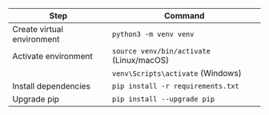 | Step                       | Command                                  |
| -------------------------- | ---------------------------------------- |
| Create virtual environment | `python3 -m venv venv`                   |
| Activate environment       | `source venv/bin/activate` (Linux/macOS) |
|                            | `venv\Scripts\activate` (Windows)        |
| Install dependencies       | `pip install -r requirements.txt`        |
| Upgrade pip                | `pip install --upgrade pip`              |